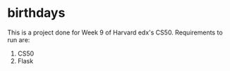 # birthdays

This is a project done for Week 9 of Harvard edx's CS50. Requirements to run are:

1. CS50
2. Flask
